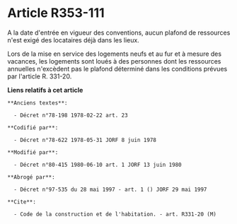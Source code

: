 # Article R353-111

A la date d'entrée en vigueur des conventions, aucun plafond de ressources n'est exigé des locataires déjà dans les lieux. 

Lors de la mise en service des logements neufs et au fur et à mesure des vacances, les logements sont loués à des personnes
dont les ressources annuelles n'excèdent pas le plafond déterminé dans les conditions prévues par l'article R. 331-20.

**Liens relatifs à cet article**

	**Anciens textes**:

	  - Décret n°78-198 1978-02-22 art. 23

	**Codifié par**:

	  - Décret n°78-622 1978-05-31 JORF 8 juin 1978

	**Modifié par**:

	  - Décret n°80-415 1980-06-10 art. 1 JORF 13 juin 1980

	**Abrogé par**:

	  - Décret n°97-535 du 28 mai 1997 - art. 1 () JORF 29 mai 1997

	**Cite**:

	  - Code de la construction et de l'habitation. - art. R331-20 (M)
